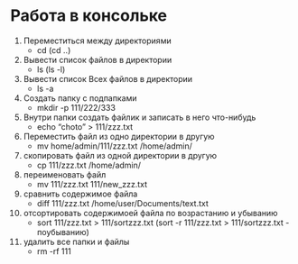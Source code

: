 # Работа в консольке

1) Переместиться между директориями
   - cd (cd ..)
2) Вывести список файлов в директории
   - ls (ls -l)
3) Вывести список Всех файлов в директории
   - ls -a
4) Создать папку с подпапками
   - mkdir -p 111/222/333
5) Внутри папки создать файлик и записать в него что-нибудь
   - echo “choto” > 111/zzz.txt
6) Переместить файл из одно директории в другую
   - mv home/admin/111/zzz.txt  /home/admin/
7) скопировать файл из одной директории в другую
   - cp 111/zzz.txt /home/admin/
8) переименовать файл
   - mv 111/zzz.txt  111/new_zzz.txt
9) сравнить содержимое файла
   - diff 111/zzz.txt  /home/user/Documents/text.txt
10) отсортировать содержимоей файла по возрастанию и убыванию
    - sort 111/zzz.txt > 111/sortzzz.txt (sort -r 111/zzz.txt > 111/sortzzz.txt - поубыванию)
11) удалить все папки и файлы
    - rm -rf 111
